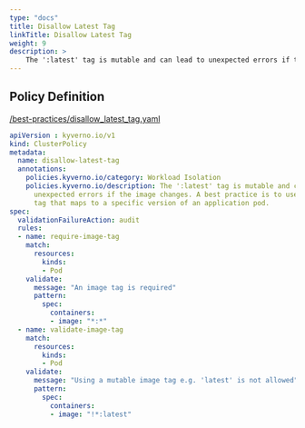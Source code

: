 ```yaml
---
type: "docs"
title: Disallow Latest Tag
linkTitle: Disallow Latest Tag
weight: 9
description: >
    The ':latest' tag is mutable and can lead to unexpected errors if the image changes. A best practice is to use an immutable tag that maps to a specific version of an application pod.
---
```


## Policy Definition
<a href="https://github.com/kyverno/policies/raw/main//best-practices/disallow_latest_tag.yaml" target="-blank">/best-practices/disallow_latest_tag.yaml</a>

```yaml
apiVersion : kyverno.io/v1
kind: ClusterPolicy
metadata:
  name: disallow-latest-tag
  annotations:
    policies.kyverno.io/category: Workload Isolation
    policies.kyverno.io/description: The ':latest' tag is mutable and can lead to 
      unexpected errors if the image changes. A best practice is to use an immutable 
      tag that maps to a specific version of an application pod.
spec:
  validationFailureAction: audit
  rules:
  - name: require-image-tag
    match:
      resources:
        kinds:
        - Pod
    validate:
      message: "An image tag is required"  
      pattern:
        spec:
          containers:
          - image: "*:*"
  - name: validate-image-tag
    match:
      resources:
        kinds:
        - Pod
    validate:
      message: "Using a mutable image tag e.g. 'latest' is not allowed"
      pattern:
        spec:
          containers:
          - image: "!*:latest"
```
